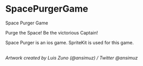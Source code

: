 # SpacePurgerGame
Space Purger Game

Purge the Space! Be the victorious Captain!

Space Purger is an ios game. SpriteKit is used for this game.


<i><br> Artwork created by Luis Zuno (@ansimuz) / Twitter @ansimuz </i>

